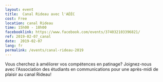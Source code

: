 ```yaml
---
layout: event
title:  Canal Rideau avec l'AÉÉC
cost: Free
location: canal Rideau
time: 15h00 - 18h00
facebooklink: https://www.facebook.com/events/374032103396821/
ref: 2019-02-07_canal
date:  2019-02-07
lang: fr
permalink: /events/canal-rideau-2019
---
```

Vous cherchez à améliorer vos compétences en patinage? Joignez-nous avec l'Association des étudiants en communications pour une après-midi de plaisir au canal Rideau!
